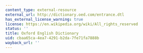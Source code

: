 ```yaml
---
content_type: external-resource
external_url: http://dictionary.oed.com/entrance.dtl
has_external_license_warning: true
license: https://en.wikipedia.org/wiki/All_rights_reserved
status: ''
title: Oxford English Dictionary
uid: cbaa65ca-4ea7-4291-b2da-7fe71fa7888b
wayback_url: ''
---
```


